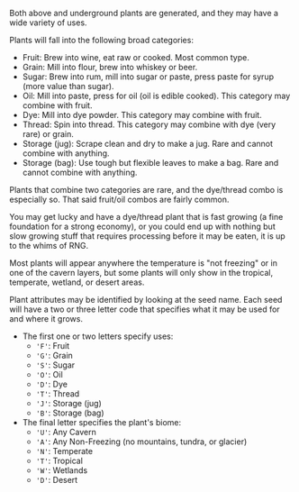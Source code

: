 
Both above and underground plants are generated, and they may have a wide variety of uses.

Plants will fall into the following broad categories:

* Fruit: Brew into wine, eat raw or cooked. Most common type.
* Grain: Mill into flour, brew into whiskey or beer.
* Sugar: Brew into rum, mill into sugar or paste, press paste for syrup (more value than sugar).
* Oil: Mill into paste, press for oil (oil is edible cooked). This category may combine with fruit.
* Dye: Mill into dye powder. This category may combine with fruit.
* Thread: Spin into thread. This category may combine with dye (very rare) or grain.
* Storage (jug): Scrape clean and dry to make a jug. Rare and cannot combine with anything.
* Storage (bag): Use tough but flexible leaves to make a bag. Rare and cannot combine with anything.

Plants that combine two categories are rare, and the dye/thread combo is especially so. That said fruit/oil combos are
fairly common.

You may get lucky and have a dye/thread plant that is fast growing (a fine foundation for a strong economy), or you could
end up with nothing but slow growing stuff that requires processing before it may be eaten, it is up to the whims of RNG.

Most plants will appear anywhere the temperature is "not freezing" or in one of the cavern layers, but some plants will
only show in the tropical, temperate, wetland, or desert areas.

Plant attributes may be identified by looking at the seed name. Each seed will have a two or three letter code that
specifies what it may be used for and where it grows.

* The first one or two letters specify uses:
	* `'F'`: Fruit
	* `'G'`: Grain
	* `'S'`: Sugar
	* `'O'`: Oil
	* `'D'`: Dye
	* `'T'`: Thread
	* `'J'`: Storage (jug)
	* `'B'`: Storage (bag)
* The final letter specifies the plant's biome:
	* `'U'`: Any Cavern
	* `'A'`: Any Non-Freezing (no mountains, tundra, or glacier)
	* `'N'`: Temperate
	* `'T'`: Tropical
	* `'W'`: Wetlands
	* `'D'`: Desert
